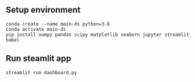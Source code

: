 ## Setup environment
```
conda create --name main-ds python=3.8
conda activate main-ds
pip install numpy pandas scipy matplotlib seaborn jupyter streamlit babel
```

## Run steamlit app
```
streamlit run dashboard.py
```
